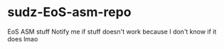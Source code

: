 # sudz-EoS-asm-repo

EoS ASM stuff
Notify me if stuff doesn't work because I don't know if it does lmao
